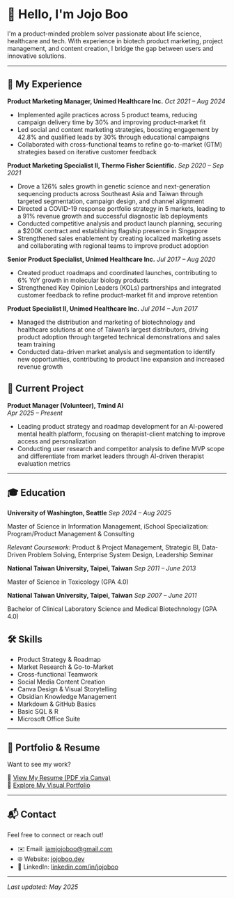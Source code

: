 # 👋 Hello, I'm Jojo Boo

I'm a product-minded problem solver passionate about life science, healthcare and tech. With experience in biotech product marketing, project management, and content creation, I bridge the gap between users and innovative solutions.

---

## 💼 My Experience

**Product Marketing Manager, Unimed Healthcare Inc.** 
_Oct 2021 – Aug 2024_ 
- Implemented agile practices across 5 product teams, reducing campaign delivery time by 30% and improving product-market fit
- Led social and content marketing strategies, boosting engagement by 42.8% and qualified leads by 30% through educational campaigns
- Collaborated with cross-functional teams to refine go-to-market (GTM) strategies based on iterative customer feedback

**Product Marketing Specialist II, Thermo Fisher Scientific.** 
_Sep 2020 – Sep 2021_ 
- Drove a 126% sales growth in genetic science and next-generation sequencing products across Southeast Asia and Taiwan through targeted segmentation, campaign design, and channel alignment
- Directed a COVID-19 response portfolio strategy in 5 markets, leading to a 91% revenue growth and successful diagnostic lab deployments
- Conducted competitive analysis and product launch planning, securing a $200K contract and establishing flagship presence in Singapore
- Strengthened sales enablement by creating localized marketing assets and collaborating with regional teams to improve product adoption

**Senior Product Specialist, Unimed Healthcare Inc.** 
_Jul 2017 – Aug 2020_ 
- Created product roadmaps and coordinated launches, contributing to 6% YoY growth in molecular biology products
- Strengthened Key Opinion Leaders (KOLs) partnerships and integrated customer feedback to refine product-market fit and improve retention

**Product Specialist II, Unimed Healthcare Inc.** 
_Jul 2014 – Jun 2017_
- Managed the distribution and marketing of biotechnology and healthcare solutions at one of Taiwan’s largest distributors, driving product adoption through targeted technical demonstrations and sales team training
- Conducted data-driven market analysis and segmentation to identify new opportunities, contributing to product line expansion and increased revenue growth

## 🎯 Current Project
**Product Manager (Volunteer), Tmind AI**  
_Apr 2025 – Present_  
- Leading product strategy and roadmap development for an AI-powered mental health platform, focusing on therapist-client matching to improve access and personalization
- Conducting user research and competitor analysis to define MVP scope and differentiate from market leaders through AI-driven therapist evaluation metrics

---

## 🎓 Education
**University of Washington, Seattle**   _Sep 2024 – Aug 2025_

Master of Science in Information Management, iSchool
Specialization: Program/Product Management & Consulting

_Relevant Coursework:_
Product & Project Management, Strategic BI, Data-Driven Problem Solving, Enterprise System Design, Leadership Seminar

**National Taiwan University, Taipei, Taiwan**   _Sep 2011 – June 2013_

Master of Science in Toxicology (GPA 4.0)

**National Taiwan University, Taipei, Taiwan**   _Sep 2007 – June 2011_

Bachelor of Clinical Laboratory Science and Medical Biotechnology (GPA 4.0)


## 🛠 Skills

- Product Strategy & Roadmap  
- Market Research & Go-to-Market
- Cross-functional Teamwork
- Social Media Content Creation  
- Canva Design & Visual Storytelling
- Obsidian Knowledge Management  
- Markdown & GitHub Basics
- Basic SQL & R
- Microsoft Office Suite

---

## 🎨 Portfolio & Resume

Want to see my work?

📄 [View My Resume (PDF via Canva)](https://your-cv-link)  
📁 [Explore My Visual Portfolio](https://your-portfolio-link)  

---

## 📬 Contact

Feel free to connect or reach out!

- ✉️ Email: iamjojoboo@gmail.com  
- 🌐 Website: [jojoboo.dev](https://jojoboo.dev)
- 💼 LinkedIn: [linkedin.com/in/jojoboo](https://linkedin.com/in/jojoboo)

---
_Last updated: May 2025_
